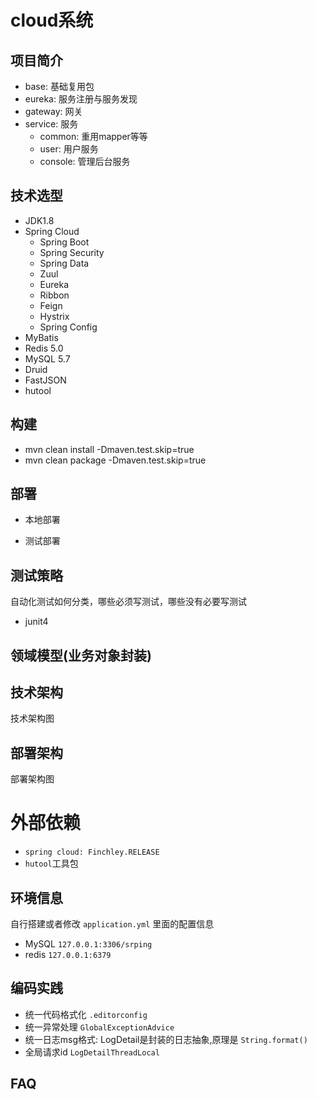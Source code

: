# cloud系统

## 项目简介

- base: 基础复用包
- eureka: 服务注册与服务发现
- gateway: 网关
- service: 服务
    - common: 重用mapper等等
    - user: 用户服务
    - console: 管理后台服务

## 技术选型

- JDK1.8
- Spring Cloud
    - Spring Boot 
    - Spring Security
    - Spring Data
    - Zuul
    - Eureka
    - Ribbon
    - Feign
    - Hystrix
    - Spring Config
- MyBatis 
- Redis 5.0
- MySQL 5.7
- Druid 
- FastJSON
- hutool

## 构建

- mvn clean install -Dmaven.test.skip=true
- mvn clean package -Dmaven.test.skip=true

## 部署

- 本地部署

- 测试部署

## 测试策略

自动化测试如何分类，哪些必须写测试，哪些没有必要写测试

- junit4



## 领域模型(业务对象封装)


## 技术架构

技术架构图

## 部署架构

部署架构图


# 外部依赖

- `spring cloud: Finchley.RELEASE` 
- `hutool`工具包



## 环境信息 

自行搭建或者修改 `application.yml` 里面的配置信息

- MySQL `127.0.0.1:3306/srping` 
- redis `127.0.0.1:6379` 

## 编码实践

- 统一代码格式化 `.editorconfig`
- 统一异常处理 `GlobalExceptionAdvice`
- 统一日志msg格式: LogDetail是封装的日志抽象,原理是 `String.format()`
- 全局请求id `LogDetailThreadLocal`

## FAQ


